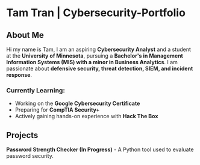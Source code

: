 # Tam Tran | Cybersecurity-Portfolio

## About Me
Hi my name is Tam, I am an aspiring **Cybersecurity Analyst** and a student at the **University of Minnesota**, pursuing a **Bachelor's in Management Information Systems (MIS) with a minor in Business Analytics**. I am passionate about **defensive security, threat detection, SIEM, and incident response**.

### Currently Learning:
- Working on the **Google Cybersecurity Certificate**  
- Preparing for **CompTIA Security+**  
- Actively gaining hands-on experience with **Hack The Box**  

## Projects
**Password Strength Checker (In Progress)** - A Python tool used to evaluate password security.
